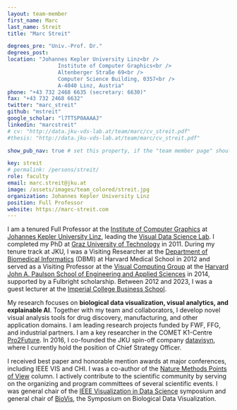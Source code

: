 ```yaml
---
layout: team-member
first_name: Marc
last_name: Streit
title: "Marc Streit"

degrees_pre: "Univ.-Prof. Dr."
degrees_post:
location: "Johannes Kepler University Linz<br />
                Institute of Computer Graphics<br />
                Altenberger Straße 69<br />
                Computer Science Building, 0357<br />
                A-4040 Linz, Austria"
phone: "+43 732 2468 6635 (secretary: 6630)"
fax: "+43 732 2468 6632"
twitter: "marc_streit"
github: "mstreit"
google_scholar: "l7TTSP0AAAAJ"
linkedin: "marcstreit"
# cv: "http://data.jku-vds-lab.at/team/marc/cv_streit.pdf"
#thesis: "http://data.jku-vds-lab.at/team/marc/cv_streit.pdf"

show_pub_nav: true # set this property, if the "team member page" should have a navigation for publications (i.e. if person has many publiations)

key: streit
# permalink: /persons/streit/
role: faculty
email: marc.streit@jku.at
image: /assets/images/team_colored/streit.jpg
organization: Johannes Kepler University Linz
position: Full Professor
website: https://marc-streit.com
---
```


<p>I am a tenured Full Professor at the <a href="http://www.cg.jku.at">Institute of Computer Graphics</a> at <a href="http://www.jku.at">Johannes Kepler University Linz</a>, leading the  <a href="http://jku-vds-lab.at">Visual Data Science Lab</a>.
I completed my PhD at <a href="http://www.tugraz.at">Graz University of Technology</a> in 2011. During my tenure track at JKU, I was a Visiting Researcher at the <a href="https://dbmi.hms.harvard.edu/">Department of Biomedical Informatics</a> (DBMI) at Harvard Medical School in 2012 and served as a Visiting Professor at the <a href="http://vcg.seas.harvard.edu">Visual Computing Group</a> at the <a href="http://www.seas.harvard.edu">Harvard John A. Paulson School of Engineering and Applied Sciences</a> in 2014, supported by a Fulbright scholarship. Between 2012 and 2023, I was a guest lecturer at the <a href="https://www.imperial.ac.uk/business-school">Imperial College Business School</a>.</p>

<p>My research focuses on <b>biological data visualization, visual analytics, and explainable AI</b>. Together with my team and collaborators, I develop novel visual analysis tools for drug discovery, manufacturing, and other application domains. I am leading research projects funded by FWF, FFG, and industrial partners. I am a key researcher in the COMET K1-Centre <a href="http://pro2future.at">Pro2Future</a>. In 2016, I co-founded the JKU spin-off company  <a href="http://datavisyn.io">datavisyn</a>, where I currently hold the position of Chief Strategy Officer.</p>

<p>I received best paper and honorable mention awards at major conferences, including IEEE VIS and CHI. I was a co-author of the <a href="https://communities.springernature.com/posts/data-visualization-a-view-of-every-points-of-view-column">Nature Methods Points of View</a> column. I actively contribute to the scientific community by serving on the organizing and program committees of several scientific events. I was general chair of the <a href="http://www.visualdatascience.org/">IEEE Visualization in Data Science</a> symposium and general chair of <a href="http://biovis.net">BioVis</a>, the Symposium on Biological Data Visualization.</p>
